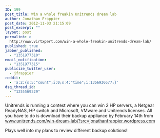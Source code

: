 ```yaml
---
ID: 199
post_title: Win a whole freakin Unitrends dream lab
author: Jonathan Frappier
post_date: 2012-11-03 21:15:09
post_excerpt: ""
layout: post
permalink: >
  http://www.virtxpert.com/win-a-whole-freakin-unitrends-dream-lab/
published: true
jabber_published:
  - "1351977310"
email_notification:
  - "1351977315"
publicize_twitter_user:
  - jfrappier
reddit:
  - 'a:2:{s:5:"count";i:0;s:4:"time";i:1356936677;}'
dsq_thread_id:
  - "1255569529"
---
```

Unitrends is running a contest where you can win 2 HP servers, a Netgear ReadyNAS, HP switch and Microsoft, VMware and Unitrends licenses.  All you have to do is download their backup appliance by February 14th from www.unitrends.com/win-dream-lab/?src=jonathanfrappier.wordpress.com

Plays well into my plans to review different backup solutions!